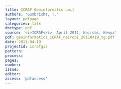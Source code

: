```yaml
---
title: ICRAF Geoinformatic unit
authors: "Gumbricht, T."
layout: pdfpage
categories: talk
doctype: pdf
source: '<i>ICRAF</i>, April 2011, Nairobi, Kenya'
pdf: geoinformatics_ICRAF_nairobi_20110419_tg.pdf
date: 2011-04-19
projectid: icrafgis
pattern:
process:
pages:
number:
issue:
editor:
access: 'pdfaccess'
---
```

